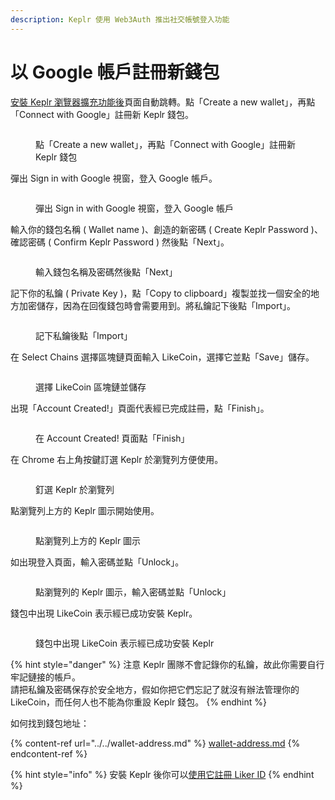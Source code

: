 ```yaml
---
description: Keplr 使用 Web3Auth 推出社交帳號登入功能
---
```


# 以 Google 帳戶註冊新錢包

[安裝 Keplr 瀏覽器擴充功能後](./)頁面自動跳轉。點「Create a new wallet」，再點「Connect with Google」註冊新 Keplr 錢包。

<figure><img src="../../../../.gitbook/assets/Keplr Web3Auth 2.png" alt=""><figcaption><p>點「Create a new wallet」，再點「Connect with Google」註冊新 Keplr 錢包</p></figcaption></figure>

彈出 Sign in with Google 視窗，登入 Google 帳戶。

<figure><img src="../../../../.gitbook/assets/Keplr Web3Auth 3.png" alt=""><figcaption><p>彈出 Sign in with Google 視窗，登入 Google 帳戶</p></figcaption></figure>

輸入你的錢包名稱 ( Wallet name )、創造的新密碼 ( Create Keplr Password )、確認密碼 ( Confirm Keplr Password ) 然後點「Next」。

<figure><img src="../../../../.gitbook/assets/Keplr Web3Auth 4.png" alt=""><figcaption><p>輸入錢包名稱及密碼然後點「Next」</p></figcaption></figure>

記下你的私鑰 ( Private Key )，點「Copy to clipboard」複製並找一個安全的地方加密儲存，因為在回復錢包時會需要用到。將私鑰記下後點「Import」。

<figure><img src="../../../../.gitbook/assets/Keplr Web3Auth 5.png" alt=""><figcaption><p>記下私鑰後點「Import」</p></figcaption></figure>

在 Select Chains 選擇區塊鏈頁面輸入 LikeCoin，選擇它並點「Save」儲存。

<figure><img src="../../../../.gitbook/assets/Keplr Web3Auth 6.png" alt=""><figcaption><p>選擇 LikeCoin 區塊鏈並儲存</p></figcaption></figure>

出現「Account Created!」頁面代表經已完成註冊，點「Finish」。

<figure><img src="../../../../.gitbook/assets/Keplr Web3Auth 7.png" alt=""><figcaption><p>在 Account Created! 頁面點「Finish」</p></figcaption></figure>

在 Chrome 右上角按鍵訂選 Keplr 於瀏覽列方便使用。

<figure><img src="../../../../.gitbook/assets/Keplr 3.png" alt=""><figcaption><p>釘選 Keplr 於瀏覽列</p></figcaption></figure>

點瀏覽列上方的 Keplr 圖示開始使用。

<figure><img src="../../../../.gitbook/assets/Keplr Web3Auth 1.png" alt=""><figcaption><p>點瀏覽列上方的 Keplr 圖示</p></figcaption></figure>

如出現登入頁面，輸入密碼並點「Unlock」。

<figure><img src="../../../../.gitbook/assets/Keplr 12.png" alt=""><figcaption><p>點瀏覽列的 Keplr 圖示，輸入密碼並點「Unlock」</p></figcaption></figure>

錢包中出現 LikeCoin 表示經已成功安裝 Keplr。

<figure><img src="../../../../.gitbook/assets/Keplr 13.png" alt=""><figcaption><p>錢包中出現 LikeCoin 表示經已成功安裝 Keplr</p></figcaption></figure>

{% hint style="danger" %}
注意 Keplr 團隊不會記錄你的私鑰，故此你需要自行牢記鏈接的帳戶。\
請把私鑰及密碼保存於安全地方，假如你把它們忘記了就沒有辦法管理你的 LikeCoin，而任何人也不能為你重設 Keplr 錢包。
{% endhint %}

如何找到錢包地址：

{% content-ref url="../../wallet-address.md" %}
[wallet-address.md](../../wallet-address.md)
{% endcontent-ref %}

{% hint style="info" %}
安裝 Keplr 後你可以[使用它註冊 Liker ID](../../../../user-guide/liker-id/register-with-keplr.md)
{% endhint %}
